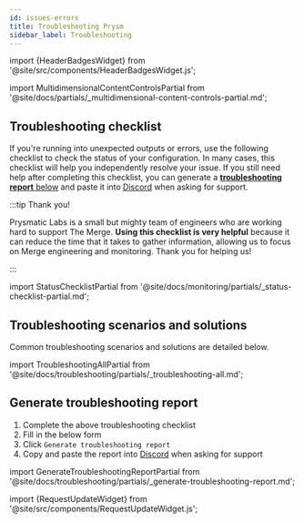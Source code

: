 ```yaml
---
id: issues-errors
title: Troubleshooting Prysm
sidebar_label: Troubleshooting
---
```


import {HeaderBadgesWidget} from '@site/src/components/HeaderBadgesWidget.js';

<HeaderBadgesWidget commaDelimitedContributors="Nishant,Mick" />

import MultidimensionalContentControlsPartial from '@site/docs/partials/_multidimensional-content-controls-partial.md';

<MultidimensionalContentControlsPartial />

## Troubleshooting checklist

If you're running into unexpected outputs or errors, use the following checklist to check the status of your configuration. In many cases, this checklist will help you independently resolve your issue. If you still need help after completing this checklist, you can generate a [**troubleshooting report** below](#generate-troubleshooting-report) and paste it into [Discord](https://discord.gg/prysmaticlabs) when asking for support.

:::tip Thank you!

Prysmatic Labs is a small but mighty team of engineers who are working hard to support The Merge. **Using this checklist is very helpful** because it can reduce the time that it takes to gather information, allowing us to focus on Merge engineering and monitoring. Thank you for helping us!

:::


import StatusChecklistPartial from '@site/docs/monitoring/partials/_status-checklist-partial.md';

<StatusChecklistPartial />


## Troubleshooting scenarios and solutions

Common troubleshooting scenarios and solutions are detailed below. 

import TroubleshootingAllPartial from '@site/docs/troubleshooting/partials/_troubleshooting-all.md';

<TroubleshootingAllPartial />


## Generate troubleshooting report

 1. Complete the above troubleshooting checklist
 2. Fill in the below form
 3. Click `Generate troubleshooting report`
 4. Copy and paste the report into [Discord](https://discord.gg/prysmaticlabs) when asking for support

import GenerateTroubleshootingReportPartial from '@site/docs/troubleshooting/partials/_generate-troubleshooting-report.md';

<GenerateTroubleshootingReportPartial />


import {RequestUpdateWidget} from '@site/src/components/RequestUpdateWidget.js';

<RequestUpdateWidget />


